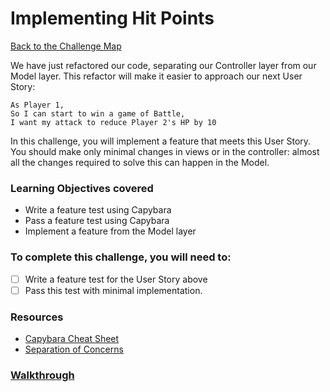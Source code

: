 # Implementing Hit Points

[Back to the Challenge Map](README.md)

We have just refactored our code, separating our Controller layer from our Model layer. This refactor will make it easier to approach our next User Story:

```
As Player 1,
So I can start to win a game of Battle,
I want my attack to reduce Player 2's HP by 10
```

In this challenge, you will implement a feature that meets this User Story. You should make only minimal changes in views or in the controller: almost all the changes required to solve this can happen in the Model.

### Learning Objectives covered
- Write a feature test using Capybara
- Pass a feature test using Capybara
- Implement a feature from the Model layer

### To complete this challenge, you will need to:

- [ ] Write a feature test for the User Story above
- [ ] Pass this test with minimal implementation.

### Resources

- [Capybara Cheat Sheet](https://www.launchacademy.com/codecabulary/learn-test-driven-development/rspec/capybara-cheat-sheet)
- [Separation of Concerns](https://en.wikipedia.org/wiki/Separation_of_concerns)

### [Walkthrough](../walkthroughs/implementing_hit_points.md)
